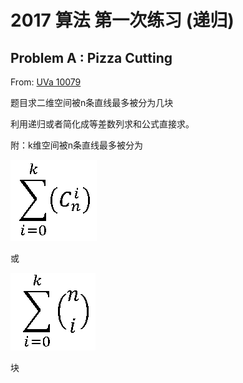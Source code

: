 # 2017 算法 第一次练习 (递归)
## Problem A : Pizza Cutting

From: [UVa 10079](https://uva.onlinejudge.org/index.php?option=com_onlinejudge&Itemid=8&category=11&page=show_problem&problem=1020)

题目求二维空间被n条直线最多被分为几块

利用递归或者简化成等差数列求和公式直接求。

附：k维空间被n条直线最多被分为

![](https://raw.githubusercontent.com/HMBSbige/DHU_Algorithm/master/%E9%80%92%E5%BD%92/picture/1.png)

或

![](https://raw.githubusercontent.com/HMBSbige/DHU_Algorithm/master/%E9%80%92%E5%BD%92/picture/2.png)

块
